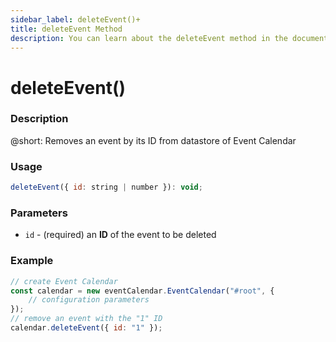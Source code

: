 ```yaml
---
sidebar_label: deleteEvent()+
title: deleteEvent Method
description: You can learn about the deleteEvent method in the documentation of the DHTMLX JavaScript Event Calendar library. Browse developer guides and API reference, try out code examples and live demos, and download a free 30-day evaluation version of DHTMLX Event Calendar.
---
```


# deleteEvent()

### Description

@short: Removes an event by its ID from datastore of Event Calendar

### Usage

~~~jsx {}
deleteEvent({ id: string | number }): void;
~~~

### Parameters

- `id` - (required) an **ID** of the event to be deleted 

### Example

~~~jsx {6}
// create Event Calendar
const calendar = new eventCalendar.EventCalendar("#root", {
	// configuration parameters
});
// remove an event with the "1" ID
calendar.deleteEvent({ id: "1" });
~~~
